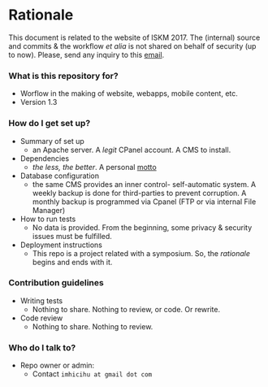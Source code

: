 # Rationale #

This document is related to the website of ISKM 2017. The (internal) source and commits & the workflow _et alia_ is not shared on behalf of security (up to now). Please, send any inquiry to this [email](mailto:imhicihu@gmail.com).

### What is this repository for? ###

* Worflow in the making of website, webapps, mobile content, etc.
* Version 1.3

### How do I get set up? ###

* Summary of set up
     - an Apache server. A _legit_ CPanel account. A CMS to install. 
* Dependencies
     - _the less, the better_. A personal [motto](http://dictionary.cambridge.org/es/diccionario/ingles/motto)
* Database configuration
     - the same CMS provides an inner control- self-automatic system. A weekly backup is done for third-parties to prevent corruption. A monthly backup is programmed via Cpanel (FTP or via internal File Manager)
* How to run tests
     - No data is provided. From the beginning, some privacy & security issues must be fulfilled.
* Deployment instructions
     - This repo is a project related with a symposium. So, the _rationale_ begins and ends with it.

### Contribution guidelines ###

* Writing tests
     - Nothing to share. Nothing to review, or code. Or rewrite.
* Code review
     - Nothing to share. Nothing to review.

### Who do I talk to? ###

* Repo owner or admin:
     - Contact `imhicihu at gmail dot com`
